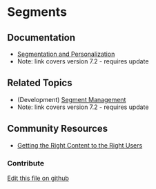 # Segments

## Documentation

* [Segmentation and Personalization](https://portal.liferay.dev/docs/7-2/user/-/knowledge_base/u/segmentation-and-personalization)
* Note: link covers version 7.2 - requires update

## Related Topics

* (Development) [Segment Management](https://portal.liferay.dev/docs/7-2/frameworks/-/knowledge_base/f/segment-management)
* Note: link covers version 7.2 - requires update

## Community Resources

* [Getting the Right Content to the Right Users](https://liferay.dev/blogs/-/blogs/getting-the-right-content-to-the-right-users)

### Contribute

[Edit this file on github](https://github.com/olafk/controlpanel-documentation-docs/blob/master/md/73en/com_liferay_segments_web_internal_portlet_SegmentsPortlet.md)
